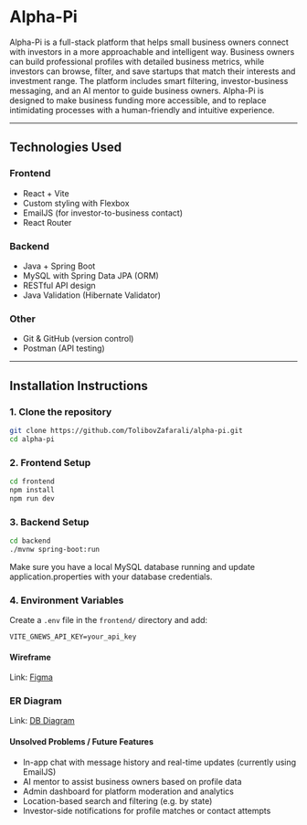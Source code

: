 # Alpha-Pi

Alpha-Pi is a full-stack platform that helps small business owners connect with investors in a more approachable and intelligent way. Business owners can build professional profiles with detailed business metrics, while investors can browse, filter, and save startups that match their interests and investment range. The platform includes smart filtering, investor-business messaging, and an AI mentor to guide business owners. Alpha-Pi is designed to make business funding more accessible, and to replace intimidating processes with a human-friendly and intuitive experience.

---

## Technologies Used

### Frontend
- React + Vite
- Custom styling with Flexbox
- EmailJS (for investor-to-business contact)
- React Router

### Backend
- Java + Spring Boot
- MySQL with Spring Data JPA (ORM)
- RESTful API design
- Java Validation (Hibernate Validator)

### Other
- Git & GitHub (version control)
- Postman (API testing)

---

## Installation Instructions

### 1. Clone the repository

```bash
git clone https://github.com/TolibovZafarali/alpha-pi.git
cd alpha-pi
```

### 2. Frontend Setup

```bash
cd frontend
npm install
npm run dev
```

### 3. Backend Setup

```bash
cd backend
./mvnw spring-boot:run
```

Make sure you have a local MySQL database running and update application.properties with your database credentials.

### 4. Environment Variables

Create a `.env` file in the `frontend/` directory and add:

```
VITE_GNEWS_API_KEY=your_api_key
```

#### Wireframe
Link: [Figma](https://www.figma.com/design/tCyj21yBK2Y2o2Gd2A2Uko/Wireframe-for-Alpha-Pi?node-id=54-136&t=aE5CSBCbd69RO32V-1)

### ER Diagram
Link: [DB Diagram](https://dbdiagram.io/d/Updated-Diagram-6887acd2cca18e685c19f8b2)

#### Unsolved Problems / Future Features
- In-app chat with message history and real-time updates (currently using EmailJS)
- AI mentor to assist business owners based on profile data
- Admin dashboard for platform moderation and analytics
- Location-based search and filtering (e.g. by state)
- Investor-side notifications for profile matches or contact attempts